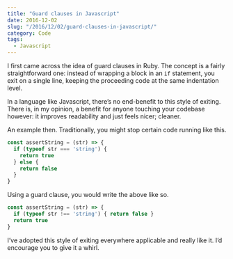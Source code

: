 ```yaml
---
title: "Guard clauses in Javascript"
date: 2016-12-02
slug: "/2016/12/02/guard-clauses-in-javascript/"
category: Code
tags:
  - Javascript
---
```


I first came across the idea of guard clauses in Ruby. The concept is a fairly straightforward one: instead of wrapping a block in an `if` statement, you exit on a single line, keeping the proceeding code at the same indentation level.

In a language like Javascript, there’s no end-benefit to this style of exiting. There is, in my opinion, a benefit for anyone touching your codebase however: it improves readability and just feels nicer; cleaner.

An example then. Traditionally, you might stop certain code running like this.

```js
const assertString = (str) => {
  if (typeof str === 'string') {
    return true
  } else {
    return false
  }
}
```

Using a guard clause, you would write the above like so.

```js
const assertString = (str) => {
  if (typeof str !== 'string') { return false }
  return true
}
```

I’ve adopted this style of exiting everywhere applicable and really like it. I’d encourage you to give it a whirl.

